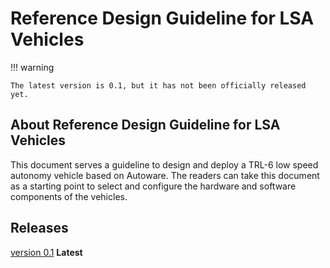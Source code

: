 # Reference Design Guideline for LSA Vehicles

!!! warning

    The latest version is 0.1, but it has not been officially released yet.

## About Reference Design Guideline for LSA Vehicles

This document serves a guideline to design and deploy a TRL-6 low speed autonomy vehicle based on Autoware. The readers can take this document as a starting point to select and configure the hardware and software components of the vehicles. 

## Releases

[version 0.1](./version-0.1/index.md) **Latest**
